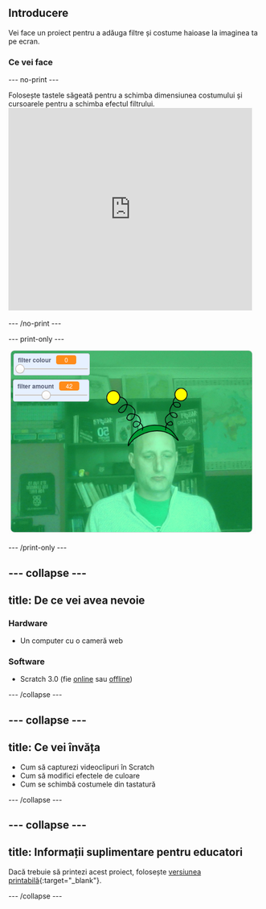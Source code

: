 ## Introducere

Vei face un proiect pentru a adăuga filtre și costume haioase la imaginea ta pe ecran.

### Ce vei face

--- no-print ---

Folosește tastele săgeată pentru a schimba dimensiunea costumului și cursoarele pentru a schimba efectul filtrului. <iframe src="https://scratch.mit.edu/projects/381995604/embed" allowtransparency="true" width="485" height="402" frameborder="0" scrolling="no" allowfullscreen mark="crwd-mark"></iframe>

--- /no-print ---

--- print-only ---

![Proiect complet](images/final.png)

--- /print-only ---

--- collapse ---
---
title: De ce vei avea nevoie
---

### Hardware

+ Un computer cu o cameră web

### Software

+ Scratch 3.0 (fie [online](http://rpf.io/scratchon) sau [offline](http://rpf.io/scratchoff))

--- /collapse ---

--- collapse ---
---
title: Ce vei învăța
---

- Cum să capturezi videoclipuri în Scratch
- Cum să modifici efectele de culoare
- Cum se schimbă costumele din tastatură

--- /collapse ---

--- collapse ---
---
title: Informații suplimentare pentru educatori
---

Dacă trebuie să printezi acest proiect, folosește [versiunea printabilă](https://projects.raspberrypi.org/en/projects/scratchchat-filters/print){:target="_blank"}.

--- /collapse ---
